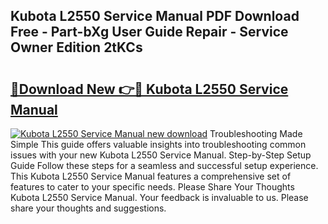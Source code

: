 ## Kubota L2550 Service Manual PDF Download Free - Part-bXg User Guide Repair - Service Owner Edition 2tKCs

# <h2><a href="http://bc13673.oget.top/?id=Kubota+L2550+Service+Manual">🔗Download New 👉🔴 Kubota L2550 Service Manual</a></h2>

[![Kubota L2550 Service Manual new download](https://i.imgur.com/5g1atiW.png)](http://bc13673.oget.top/?id=Kubota+L2550+Service+Manual)
Troubleshooting Made Simple This guide offers valuable insights into troubleshooting common issues with your new Kubota L2550 Service Manual. Step-by-Step Setup Guide Follow these steps for a seamless and successful setup experience. This Kubota L2550 Service Manual features a comprehensive set of features to cater to your specific needs. Please Share Your Thoughts Kubota L2550 Service Manual. Your feedback is invaluable to us. Please share your thoughts and suggestions.
